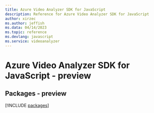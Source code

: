 ```yaml
---
title: Azure Video Analyzer SDK for JavaScript
description: Reference for Azure Video Analyzer SDK for JavaScript
author: xirzec
ms.author: jeffish
ms.data: 04/14/2023
ms.topic: reference
ms.devlang: javascript
ms.service: videoanalyzer
---
```

# Azure Video Analyzer SDK for JavaScript - preview
## Packages - preview
[!INCLUDE [packages](video-analyzer-index.md)]